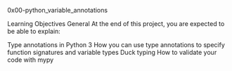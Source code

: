 0x00-python_variable_annotations

Learning Objectives
General
At the end of this project, you are expected to be able to explain:

Type annotations in Python 3
How you can use type annotations to specify function signatures and variable types
Duck typing
How to validate your code with mypy

